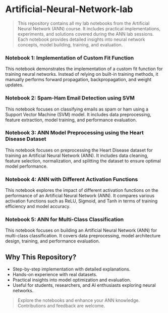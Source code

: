 # Artificial-Neural-Network-lab

> This repository contains all my lab notebooks from the Artificial Neural Network (ANN) course. 
> It includes practical implementations, experiments, and solutions covered during the ANN lab sessions. 
> Each notebook provides detailed insights into neural network concepts, model building, training, and evaluation.

### Notebook 1: Implementation of Custom Fit Function
This notebook demonstrates the implementation of a custom fit function for training neural networks. 
Instead of relying on built-in training methods, it manually performs forward propagation, backpropagation, and weight updates.

### Notebook 2: Spam-Ham Email Detection using SVM
This notebook focuses on classifying emails as spam or ham using a Support Vector Machine (SVM) model. 
It includes data preprocessing, feature extraction, model training, and performance evaluation.

### Notebook 3: ANN Model Preprocessing using the Heart Disease Dataset
This notebook focuses on preprocessing the Heart Disease dataset for training an Artificial Neural Network (ANN). 
It includes data cleaning, feature selection, normalization, and splitting the dataset to ensure optimal model performance.

### Notebook 4: ANN with Different Activation Functions
This notebook explores the impact of different activation functions on the performance of an Artificial Neural Network (ANN). 
It compares various activation functions such as ReLU, Sigmoid, and Tanh in terms of training efficiency and model accuracy.

### Notebook 5: ANN for Multi-Class Classification
This notebook focuses on building an Artificial Neural Network (ANN) for multi-class classification. 
It covers data preprocessing, model architecture design, training, and performance evaluation. 

## Why This Repository?
* Step-by-step implementation with detailed explanations.
* Hands-on experience with real datasets.
* Practical insights into model optimization and evaluation.
* Useful for students, researchers, and AI enthusiasts exploring neural networks.
> Explore the notebooks and enhance your ANN knowledge. Contributions and feedback are welcome.

